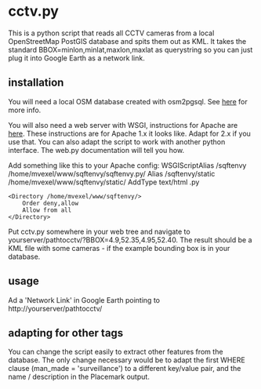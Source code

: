 cctv.py
=======

This is a python script that reads all CCTV cameras from a local OpenStreetMap PostGIS database and spits them out as KML. It takes the standard BBOX=minlon,minlat,maxlon,maxlat as querystring so you can just plug it into Google Earth as a network link.

installation
------------
You will need a local OSM database created with osm2pgsql. See [here](http://wiki.openstreetmap.org/wiki/Osm2pgsql) for more info.

You will also need a web server with WSGI, instructions for Apache are [here](http://webpy.org/cookbook/mod_wsgi-apache). These instructions are for Apache 1.x it looks like. Adapt for 2.x if you use that. You can also adapt the script to work with another python interface. The web.py documentation will tell you how.

Add something like this to your Apache config:
    WSGIScriptAlias /sqftenvy /home/mvexel/www/sqftenvy/sqftenvy.py/
    Alias /sqftenvy/static /home/mvexel/www/sqftenvy/static/
    AddType text/html .py

    <Directory /home/mvexel/www/sqftenvy/>
        Order deny,allow
        Allow from all 
    </Directory>

Put cctv.py somewhere in your web tree and navigate to yourserver/pathtocctv/?BBOX=4.9,52.35,4.95,52.40. The result should be a KML file with some cameras - if the example bounding box is in your database.

usage
-----
Ad a 'Network Link' in Google Earth pointing to http://yourserver/pathtocctv/

adapting for other tags
-----------------------
You can change the script easily to extract other features from the database. The only change necessary would be to adapt the first WHERE clause (man_made = 'surveillance') to a different key/value pair, and the name / description in the Placemark output. 
